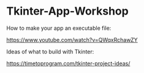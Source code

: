 # Tkinter-App-Workshop










How to make your app an executable file:

https://www.youtube.com/watch?v=QWqxRchawZY

Ideas of what to build with Tkinter:

https://timetoprogram.com/tkinter-project-ideas/


